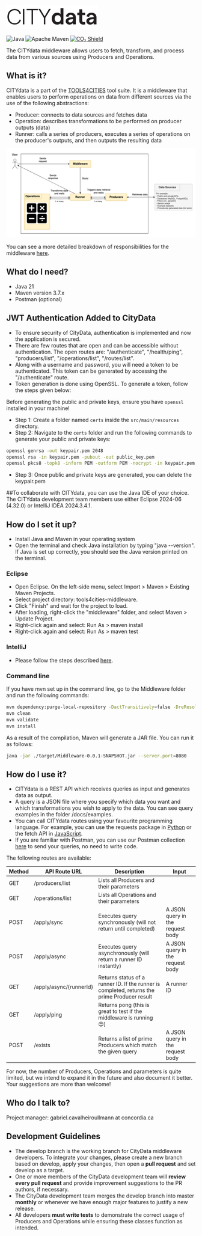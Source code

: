 ![image](./docs/logo.png)

![Java](https://img.shields.io/badge/Java-orange)
![Apache Maven](https://github.com/ptidejteam/ptidej-Ptidej/actions/workflows/maven.yml/badge.svg)
[![CO₂ Shield](https://img.shields.io/badge/CO₂-C_0.36g-C89806)](https://overbrowsing.com/projects/co2-shield)



The CITYdata middleware allows users to fetch, transform, and process data from various sources using Producers and Operations.

## What is it?
CITYdata is a part of the [TOOLS4CITIES](https://www.concordia.ca/research/cities-institute/initiatives/tools4cities.html) tool suite. It is a middleware that enables users to perform operations on data from different sources via the use of the following abstractions:

- Producer: connects to data sources and fetches data
- Operation: describes transformations to be performed on producer outputs (data)
- Runner: calls a series of producers, executes a series of operations on the producer's outputs, and then outputs the resulting data

![image](./docs/simplified-architecture.png)

You can see a more detailed breakdown of responsibilities for the middleware [here](./docs/architecture.png).

## What do I need?

- Java 21
- Maven version 3.7.x
- Postman (optional)

## JWT Authentication Added to CityData

- To ensure security of CityData, authentication is implemented and now the application is secured.
- There are few routes that are open and can be accessible without authentication. The open routes are: "/authenticate", "/health/ping", "producers/list", "/operations/list", "/routes/list".
- Along with a username and password, you will need a token to be authenticated. This token can be generated by accessing the "/authenticate" route. 
- Token generation is done using OpenSSL. To generate a token, follow the steps given below:

Before generating the public and private keys, ensure you have `openssl` installed in your machine!

- Step 1: Create a folder named `certs` inside the `src/main/resources` directory.
- Step 2: Navigate to the `certs` folder and run the following commands to generate your public and private keys:

```bash
openssl genrsa -out keypair.pem 2048
openssl rsa -in keypair.pem -pubout -out public_key.pem
openssl pkcs8 -topk8 -inform PEM -outform PEM -nocrypt -in keypair.pem -out private_key.pem
```
- Step 3: Once public and private keys are generated, you can delete the keypair.pem


##To collaborate with CITYdata, you can use the Java IDE of your choice. The CITYdata development team members use either Eclipse 2024-06 (4.32.0) or IntelliJ IDEA 2024.3.4.1.

## How do I set it up?

- Install Java and Maven in your operating system
- Open the terminal and check Java installation by typing "java --version". If Java is set up correctly, you should see the Java version printed on the terminal.

### Eclipse
- Open Eclipse. On the left-side menu, select Import > Maven > Existing Maven Projects.
- Select project directory: tools4cities-middleware.
- Click "Finish" and wait for the project to load.
- After loading, right-click the "middleware" folder, and select Maven > Update Project.
- Right-click again and select: Run As > maven install
- Right-click again and select: Run As > maven test

### IntelliJ
- Please follow the steps described [here](https://www.jetbrains.com/help/idea/import-project-from-eclipse-page-1.html).

### Command line
If you have mvn set up in the command line, go to the Middleware folder and run the following commands:
```bash
mvn dependency:purge-local-repository -DactTransitively=false -DreResolve=false
mvn clean
mvn validate
mvn install
```

As a result of the compilation, Maven will generate a JAR file. You can run it as follows:
```bash
java -jar ./target/Middleware-0.0.1-SNAPSHOT.jar --server.port=8080
```

## How do I use it?

- CITYdata is a REST API which receives queries as input and generates data as output.
- A query is a JSON file where you specify which data you want and which transformations you wish to apply to the data. You can see query examples in the folder /docs/examples.
- You can call CITYdata routes using your favourite programming language. For example, you can use the requests package in [Python](https://www.geeksforgeeks.org/get-post-requests-using-python/) or the fetch API in [JavaScript](https://developer.mozilla.org/en-US/docs/Web/API/Fetch_API/Using_Fetch).
- If you are familiar with Postman, you can use our Postman collection [here](https://github.com/ptidejteam/citydata/blob/master/Middleware/docs/citydata_collection.json) to send your queries, no need to write code.

The following routes are available:

| **Method** | **API Route URL**       | **Description**                                                                              | **Input**                        |
|------------|-------------------------|----------------------------------------------------------------------------------------------|----------------------------------|
| GET        | /producers/list         | Lists all Producers and their parameters                                                     |                                  |
| GET        | /operations/list        | Lists all Operations and their parameters                                                    |                                  |
| POST       | /apply/sync             | Executes query synchronously (will not return until completed)                               | A JSON query in the request body |
| POST       | /apply/async            | Executes query asynchronously (will return a runner ID instantly)                            | A JSON query in the request body |
| GET        | /apply/async/{runnerId} | Returns status of a runner ID. If the runner is completed, returns the prime Producer result | A runner ID                      |
| GET        | /apply/ping             | Returns pong (this is great to test if the middleware is running 😊)                          |                                  |
| POST       | /exists                 | Returns a list of prime Producers which match the given query                                | A JSON query in the request body |

For now, the number of Producers, Operations and parameters is quite limited, but we intend to expand it in the future and also document it better. Your suggestions are more than welcome!

## Who do I talk to?

Project manager: gabriel.cavalheiroullmann at concordia.ca

## Development Guidelines
- The develop branch is the working branch for CityData middleware developers. To integrate your changes, please create a new branch based on develop, apply your changes, then open a **pull request** and set develop as a target.
- One or more members of the CityData development team will **review every pull request** and provide improvement suggestions to the PR authors, if necessary.
- The CityData development team merges the develop branch into master **monthly** or whenever we have enough major features to justify a new release.
- All developers **must write tests** to demonstrate the correct usage of Producers and Operations while ensuring these classes function as intended.
